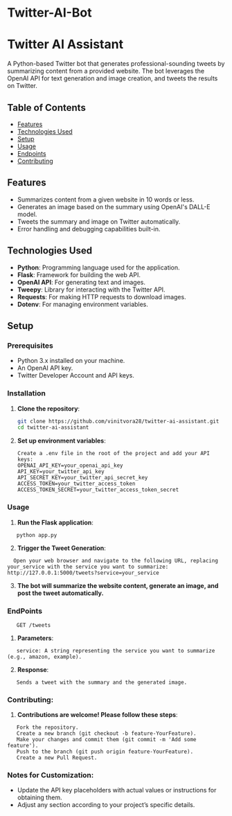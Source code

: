 # Twitter-AI-Bot

# Twitter AI Assistant

A Python-based Twitter bot that generates professional-sounding tweets by summarizing content from a provided website. The bot leverages the OpenAI API for text generation and image creation, and tweets the results on Twitter.

## Table of Contents
- [Features](#features)
- [Technologies Used](#technologies-used)
- [Setup](#setup)
- [Usage](#usage)
- [Endpoints](#endpoints)
- [Contributing](#contributing)

## Features
- Summarizes content from a given website in 10 words or less.
- Generates an image based on the summary using OpenAI's DALL-E model.
- Tweets the summary and image on Twitter automatically.
- Error handling and debugging capabilities built-in.

## Technologies Used
- **Python**: Programming language used for the application.
- **Flask**: Framework for building the web API.
- **OpenAI API**: For generating text and images.
- **Tweepy**: Library for interacting with the Twitter API.
- **Requests**: For making HTTP requests to download images.
- **Dotenv**: For managing environment variables.

## Setup

### Prerequisites
- Python 3.x installed on your machine.
- An OpenAI API key.
- Twitter Developer Account and API keys.

### Installation

1. **Clone the repository**:
   ```bash
   git clone https://github.com/vinitvora28/twitter-ai-assistant.git
   cd twitter-ai-assistant

2. **Set up environment variables**:
   ```
   Create a .env file in the root of the project and add your API keys:
   OPENAI_API_KEY=your_openai_api_key
   API_KEY=your_twitter_api_key
   API_SECRET_KEY=your_twitter_api_secret_key
   ACCESS_TOKEN=your_twitter_access_token
   ACCESS_TOKEN_SECRET=your_twitter_access_token_secret

### Usage

1. **Run the Flask application**:
```
   python app.py
```
2. **Trigger the Tweet Generation**:
 ```
   Open your web browser and navigate to the following URL, replacing your_service with the service you want to summarize: http://127.0.0.1:5000/tweets?service=your_service
```
3. **The bot will summarize the website content, generate an image, and post the tweet automatically.**

### EndPoints
```
   GET /tweets
```
1. **Parameters**:
```
   service: A string representing the service you want to summarize (e.g., amazon, example).
```
2. **Response**:
```
   Sends a tweet with the summary and the generated image.
```

### Contributing:

1. **Contributions are welcome! Please follow these steps**:
```
   Fork the repository.
   Create a new branch (git checkout -b feature-YourFeature).
   Make your changes and commit them (git commit -m 'Add some feature').
   Push to the branch (git push origin feature-YourFeature).
   Create a new Pull Request.
```
### Notes for Customization:
- Update the API key placeholders with actual values or instructions for obtaining them.
- Adjust any section according to your project’s specific details.

